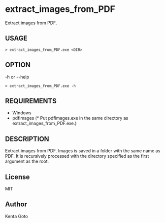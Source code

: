 # extract_images_from_PDF
Extract images from PDF.

## USAGE
```
> extract_images_from_PDF.exe <DIR>
```

## OPTION
-h or --help
```
> extract_images_from_PDF.exe -h
```

## REQUIREMENTS
- Windows
- pdfimages (\* Put pdfimages.exe in the same directory as extract_images_from_PDF.exe.)

## DESCRIPTION
Extract images from PDF. Images is saved in a folder with the same name as PDF. It is recursively processed with the directory specified as the first argument as the root.
  
## License
MIT

## Author  
Kenta Goto
